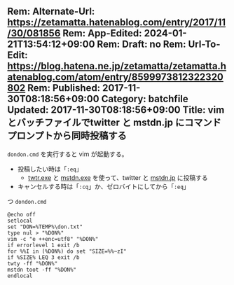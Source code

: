 Rem: Alternate-Url: https://zetamatta.hatenablog.com/entry/2017/11/30/081856
Rem: App-Edited: 2024-01-21T13:54:12+09:00
Rem: Draft: no
Rem: Url-To-Edit: https://blog.hatena.ne.jp/zetamatta/zetamatta.hatenablog.com/atom/entry/8599973812322320802
Rem: Published: 2017-11-30T08:18:56+09:00
Category: batchfile
Updated: 2017-11-30T08:18:56+09:00
Title: vimとバッチファイルでtwitter と mstdn.jp にコマンドプロンプトから同時投稿する
---
`dondon.cmd` を実行すると vim が起動する。

- 投稿したい時は「`:eq`」
    - [twtr.exe](https://github.com/mattn/twty) と [mstdn.exe](https://github.com/mattn/go-mastodon/tree/master/cmd/mstdn) を使って、twitter と [mstdn.jp](https://mstdn.jp) に投稿する
- キャンセルする時は「`:cq`」か、ゼロバイトにしてから「`:eq`」

つ `dondon.cmd`

```
@echo off
setlocal
set "DON=%TEMP%\don.txt"
type nul > "%DON%"
vim -c "e ++enc=utf8" "%DON%"
if errorlevel 1 exit /b
for %%I in (%DON%) do set "SIZE=%%~zI"
if %SIZE% LEQ 3 exit /b
twty -ff "%DON%"
mstdn toot -ff "%DON%"
endlocal
```